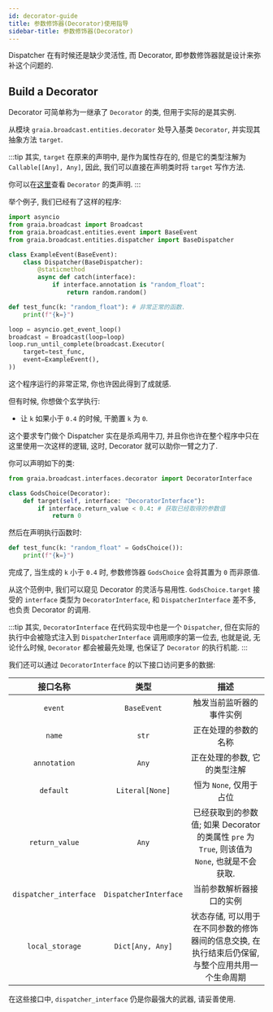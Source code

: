 ```yaml
---
id: decorator-guide
title: 参数修饰器(Decorator)使用指导
sidebar-title: 参数修饰器(Decorator)
---
```


Dispatcher 在有时候还是缺少灵活性, 而 Decorator, 即参数修饰器就是设计来弥补这个问题的.

## Build a Decorator

Decorator 可简单称为一继承了 `Decorator` 的类, 但用于实际的是其实例.

从模块 `graia.broadcast.entities.decorator` 处导入基类 `Decorator`,
并实现其抽象方法 `target`.

:::tip
其实, `target` 在原来的声明中, 是作为属性存在的, 但是它的类型注解为 `Callable[[Any], Any]`,
因此, 我们可以直接在声明类时将 `target` 写作方法.

你可以在[这里](https://graiaproject.github.io/Application/graia/broadcast/entities/decorator.html)查看 `Decorator` 的类声明.
:::

举个例子, 我们已经有了这样的程序:

```py
import asyncio
from graia.broadcast import Broadcast
from graia.broadcast.entities.event import BaseEvent
from graia.broadcast.entities.dispatcher import BaseDispatcher

class ExampleEvent(BaseEvent):
    class Dispatcher(BaseDispatcher):
        @staticmethod
        async def catch(interface):
            if interface.annotation is "random_float":
                return random.random()

def test_func(k: "random_float"): # 非常正常的函数.
    print(f"{k=}")

loop = asyncio.get_event_loop()
broadcast = Broadcast(loop=loop)
loop.run_until_complete(broadcast.Executor(
    target=test_func,
    event=ExampleEvent(),
))
```

这个程序运行的非常正常, 你也许因此得到了成就感.

但有时候, 你想做个玄学执行:

 - 让 `k` 如果小于 `0.4` 的时候, 干脆置 `k` 为 `0`.

这个要求专门做个 Dispatcher 实在是杀鸡用牛刀, 并且你也许在整个程序中只在这里使用一次这样的逻辑,
这时, Decorator 就可以助你一臂之力了.

你可以声明如下的类:

```py
from graia.broadcast.interfaces.decorator import DecoratorInterface

class GodsChoice(Decorator):
    def target(self, interface: "DecoratorInterface"):
        if interface.return_value < 0.4: # 获取已经取得的参数值
            return 0
```

然后在声明执行函数时:

```py
def test_func(k: "random_float" = GodsChoice()):
    print(f"{k=}")
```

完成了, 当生成的 `k` 小于 `0.4` 时, 参数修饰器 `GodsChoice` 会将其置为 `0` 而非原值.

从这个范例中, 我们可以窥见 Decorator 的灵活与易用性.
`GodsChoice.target` 接受的 `interface` 类型为 `DecoratorInterface`, 和 `DispatcherInterface` 差不多,
也负责 Decorator 的调用.

:::tip
其实, `DecoratorInterface` 在代码实现中也是一个 `Dispatcher`,
但在实际的执行中会被隐式注入到 `DispatcherInterface` 调用顺序的第一位去,
也就是说, 无论什么时候, `Decorator` 都会被最先处理, 也保证了 `Decorator` 的执行机能.
:::

我们还可以通过 `DecoratorInterface` 的以下接口访问更多的数据:

|接口名称|类型|描述|
|:-:|:-:|:-:|
|`event`|`BaseEvent`|触发当前监听器的事件实例|
|`name`|`str`|正在处理的参数的名称|
|`annotation`|`Any`|正在处理的参数, 它的类型注解|
|`default`|`Literal[None]`|恒为 `None`, 仅用于占位|
|`return_value`|`Any`|已经获取到的参数值; 如果 Decorator 的类属性 `pre` 为 `True`, 则该值为 `None`, 也就是不会获取.|
|`dispatcher_interface`|`DispatcherInterface`|当前参数解析器接口的实例|
|`local_storage`|`Dict[Any, Any]`|状态存储, 可以用于在不同参数的修饰器间的信息交换, 在执行结束后仍保留, 与整个应用共用一个生命周期|

在这些接口中, `dispatcher_interface` 仍是你最强大的武器, 请妥善使用.